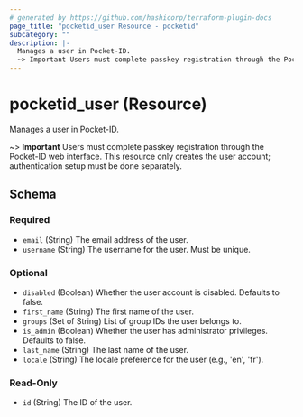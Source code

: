 ```yaml
---
# generated by https://github.com/hashicorp/terraform-plugin-docs
page_title: "pocketid_user Resource - pocketid"
subcategory: ""
description: |-
  Manages a user in Pocket-ID.
  ~> Important Users must complete passkey registration through the Pocket-ID web interface. This resource only creates the user account; authentication setup must be done separately.
---
```


# pocketid_user (Resource)

Manages a user in Pocket-ID.

~> **Important** Users must complete passkey registration through the Pocket-ID web interface. This resource only creates the user account; authentication setup must be done separately.



<!-- schema generated by tfplugindocs -->
## Schema

### Required

- `email` (String) The email address of the user.
- `username` (String) The username for the user. Must be unique.

### Optional

- `disabled` (Boolean) Whether the user account is disabled. Defaults to false.
- `first_name` (String) The first name of the user.
- `groups` (Set of String) List of group IDs the user belongs to.
- `is_admin` (Boolean) Whether the user has administrator privileges. Defaults to false.
- `last_name` (String) The last name of the user.
- `locale` (String) The locale preference for the user (e.g., 'en', 'fr').

### Read-Only

- `id` (String) The ID of the user.
